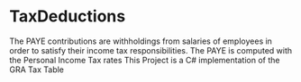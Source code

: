 # TaxDeductions
The PAYE contributions are withholdings from salaries of employees in order to satisfy their income tax responsibilities. The PAYE is computed with the Personal Income Tax rates
This Project is a C# implementation of the GRA Tax Table  
